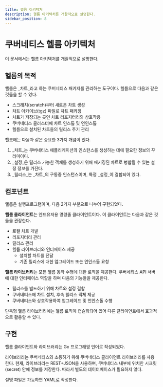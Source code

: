 ```yaml
---
title: 헬름 아키텍처
description: 헬름 아키텍처를 개괄적으로 설명한다.
sidebar_position: 8
---
```


# 쿠버네티스 헬름 아키텍처

이 문서에서는 헬름 아키텍처를 개괄적으로 설명한다.

## 헬름의 목적

헬름은 _차트_라고 하는 쿠버네티스 패키지를 관리하는 도구이다.
헬름으로 다음과 같은 것들을 할 수 있다.

- 스크래치(scratch)부터 새로운 차트 생성
- 차트 아카이브(tgz) 파일로 차트 패키징
- 차트가 저장되는 곳인 차트 리포지터리와 상호작용
- 쿠버네티스 클러스터에 차트 인스톨 및 언인스톨
- 헬름으로 설치된 차트들의 릴리스 주기 관리

헬름에는 다음과 같은 중요한 3가지 개념이 있다.

1. _차트_는 쿠버네티스 애플리케이션의 인스턴스를 생성하는 데에 필요한 정보의 꾸러미이다.
2. _설정_은 릴리스 가능한 객체를 생성하기 위해 패키징된 차트로 병합될 수 있는 설정 정보를 가진다.
3. _릴리스_는 _차트_의 구동중 인스턴스이며, 특정 _설정_이 결합되어 있다.

## 컴포넌트

헬름은 실행프로그램이며, 다음 2가지 부분으로 나누어 구현되었다.

**헬름 클라이언트**는 엔드유저용 명령줄 클라이언트이다.
이 클라이언트는 다음과 같은 것들을 관장한다.

- 로컬 차트 개발
- 리포지터리 관리
- 릴리스 관리
- 헬름 라이브러리와 인터페이스 제공
  - 설치할 차트를 전달
  - 기존 릴리스에 대한 업그레이드 또는 언인스톨 요청

**헬름 라이브러리**는 모든 헬름 동작 수행에 대한 로직을 제공한다.
쿠버네티스 API 서버에 대한 인터페이스 역할을 하며 다음의 기능들을 제공한다.

- 릴리스를 빌드하기 위해 차트와 설정 결합
- 쿠버네티스에 차트 설치, 후속 릴리스 객체 제공
- 쿠버네티스와 상호작용하여 업그레이드 및 언인스톨 수행

단독형 헬름 라이브러리에는 헬름 로직이 캡슐화되어 있어
다른 클라이언트에서 효과적으로 활용할 수 있다.

## 구현

헬름 클라이언트와 라이브러리는 Go 프로그래밍 언어로 작성되었다.

라이브러리는 쿠버네티스와 소통하기 위해 쿠버네티스 클라이언트 라이브러리를 사용한다.
현재, 라이브러리는 REST+JSON을 사용하며,
쿠버네티스 내부에 위치한 시크릿(secret) 안에 정보를 저장한다.
따라서 별도의 데이터베이스가 필요하지 않다.

설명 파일은 가능하면 YAML로 작성한다.
